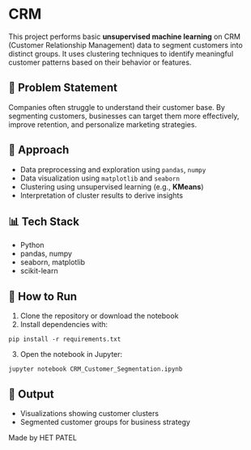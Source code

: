 # CRM 

This project performs basic **unsupervised machine learning** on CRM (Customer Relationship Management) data to segment customers into distinct groups. It uses clustering techniques to identify meaningful customer patterns based on their behavior or features.

## 📌 Problem Statement

Companies often struggle to understand their customer base. By segmenting customers, businesses can target them more effectively, improve retention, and personalize marketing strategies.

## 🧠 Approach

- Data preprocessing and exploration using `pandas`, `numpy`
- Data visualization using `matplotlib` and `seaborn`
- Clustering using unsupervised learning (e.g., **KMeans**)
- Interpretation of cluster results to derive insights

## 📊 Tech Stack

- Python
- pandas, numpy
- seaborn, matplotlib
- scikit-learn

## 🚀 How to Run

1. Clone the repository or download the notebook
2. Install dependencies with:

```
pip install -r requirements.txt
```

3. Open the notebook in Jupyter:

```
jupyter notebook CRM_Customer_Segmentation.ipynb
```

## 🎯 Output

- Visualizations showing customer clusters
- Segmented customer groups for business strategy


Made by HET PATEL
